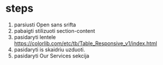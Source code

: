 # steps

1. parsiusti Open sans srifta
2. pabaigti stilizuoti section-content
3. pasidaryti lentele https://colorlib.com/etc/tb/Table_Responsive_v1/index.html
4. pasidaryti is skaidriu uzduoti.
5. pasidaryti Our Services sekcija
